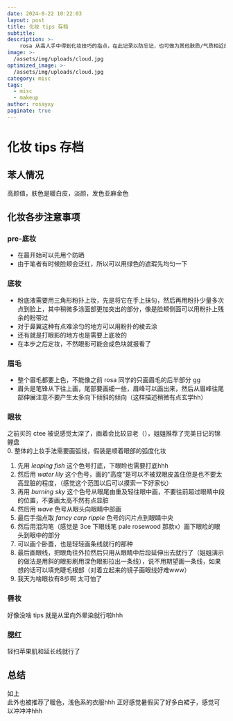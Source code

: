 ```yaml
---
date: 2024-8-22 10:22:03
layout: post
title: 化妆 tips 存档
subtitle: 
description: >-
    rosa 从高人手中得到化妆技巧的指点，在此记录以防忘记，也可做为其他肤质/气质相近的友友的参考 ~
image: >-
  /assets/img/uploads/cloud.jpg
optimized_image: >-
  /assets/img/uploads/cloud.jpg
category: misc
tags:
  - misc
  - makeup
author: rosayxy
paginate: true
---
```


# 化妆 tips 存档
## 苯人情况
高颜值，肤色是暖白皮，淡颜，发色亚麻金色
## 化妆各步注意事项
### pre-底妆
- 在最开始可以先用个防晒
- 由于笔者有时候脸颊会泛红，所以可以用绿色的遮瑕先均匀一下

### 底妆
- 粉底液需要用三角形粉扑上妆，先是将它在手上抹匀，然后再用粉扑少量多次点到脸上，其中稍微多涂面部更加突出的部分，像是脸颊侧面可以用粉扑上残余的粉带过
- 对于鼻翼这种有点难涂匀的地方可以用粉扑的棱去涂   
- 还有就是打眼影的地方也是需要上底妆的  
- 在本步之后定妆，不然眼影可能会成色块就报看了   

### 眉毛
- 整个眉毛都要上色，不能像之前 rosa 同学的只画眉毛的后半部分 gg
- 眉头是笔锋从下往上画，尾部要画细一些，眉峰可以画出来，然后从眉峰往尾部伸展注意不要产生太多向下倾斜的倾向（这样描述稍微有点玄学hh）

### 眼妆
之前买的 ctee 被说感觉太深了，画着会比较显老（），姐姐推荐了完美日记的锦鲤盘   
0. 整体的上妆手法需要画弧线，假装是顺着眼部的弧度化妆
1. 先用 *leaping fish* 这个色号打底，下眼睑也需要打底hhh   
2. 然后用 *water lily* 这个色号，画的“高度”是可以不被双眼皮盖住但是也不要太高显脏的程度，（感觉这个范围以后可以摸索一下好家伙）
3. 再用 *burning sky* 这个色号从眼尾由重及轻往眼中画，不要往前超过眼睛中段的位置，不要画太高不然有点显脏
4. 然后用 *wave* 色号从眼头向眼睛中部画
5. 最后手指点取 *fancy carp* *ripple* 色号的闪片点到眼睛中央
6. 然后用泪沟笔（感觉是 3ce 下眼线笔 pale rosewood 那款x）画下眼睑的眼头到眼中的部分
7. 可以画个卧蚕，也是轻轻画条线就行的那种
8. 最后画眼线，把眼角往外拉然后只用从眼睛中后段延伸出去就行了（姐姐演示的做法是用斜的眼影刷用深色眼影拉出一条线），说不用期望画一条线，如果想的话可以填充睫毛根部（对着立起来的镜子画眼线好难www）    
9. 我天为啥眼妆有8步啊 太可怕了     

### 唇妆
好像没啥 tips 就是从里向外晕染就行啦hhh

### 腮红
轻扫苹果肌和延长线就行了

## 总结
如上    
此外也被推荐了暖色，浅色系的衣服hhh 正好感觉暑假买了好多白裙子，感觉可以冲冲冲hhh